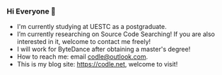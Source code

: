 ### Hi Everyone 👋



- I'm currently studying at UESTC as a postgraduate.
- I’m currently researching on Source Code Searching! If you are also interested in it, welcome to contact me freely!
- I will work for ByteDance after obtaining a master's degree!
- How to reach me: email codle@outlook.com.
- This is my blog site: https://codle.net, welcome to visit!
